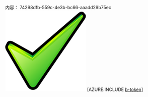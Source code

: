 内容： 74298dfb-559c-4e3b-bc66-aaadd29b75ec![图像](8e7b8cec-fe71-44ef-b887-3f44806c9efa.png)
[AZURE.INCLUDE [b-token](5bf78592-8df1-48b5-865e-16fdf5ee4ac9.md)]
